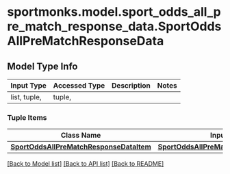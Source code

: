 # sportmonks.model.sport_odds_all_pre_match_response_data.SportOddsAllPreMatchResponseData

## Model Type Info
Input Type | Accessed Type | Description | Notes
------------ | ------------- | ------------- | -------------
list, tuple,  | tuple,  |  | 

### Tuple Items
Class Name | Input Type | Accessed Type | Description | Notes
------------- | ------------- | ------------- | ------------- | -------------
[**SportOddsAllPreMatchResponseDataItem**](SportOddsAllPreMatchResponseDataItem.md) | [**SportOddsAllPreMatchResponseDataItem**](SportOddsAllPreMatchResponseDataItem.md) | [**SportOddsAllPreMatchResponseDataItem**](SportOddsAllPreMatchResponseDataItem.md) |  | 

[[Back to Model list]](../../README.md#documentation-for-models) [[Back to API list]](../../README.md#documentation-for-api-endpoints) [[Back to README]](../../README.md)

